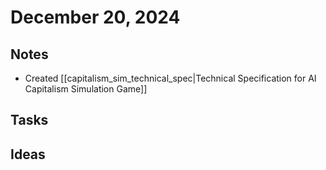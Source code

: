 # December 20, 2024

## Notes
- Created [[capitalism_sim_technical_spec|Technical Specification for AI Capitalism Simulation Game]]

## Tasks

## Ideas